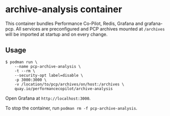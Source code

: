 # archive-analysis container
This container bundles Performance Co-Pilot, Redis, Grafana and grafana-pcp.
All services are preconfigured and PCP archives mounted at `/archives` will be imported at startup and on every change.

## Usage
```
$ podman run \
    --name pcp-archive-analysis \
    -t --rm \
    --security-opt label=disable \
    -p 3000:3000 \
    -v /location/to/pcp/archives/on/host:/archives \
    quay.io/performancecopilot/archive-analysis
```

Open Grafana at `http://localhost:3000`.

To stop the container, run `podman rm -f pcp-archive-analysis`.
